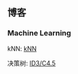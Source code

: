 ## 博客
### Machine Learning
kNN: [kNN](https://github.com/itchencheng/pythonml/issues/1)

决策树: [ID3/C4.5](https://github.com/itchencheng/pythonml/issues/2)
